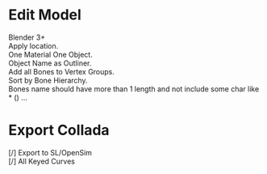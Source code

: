 # Edit Model

Blender 3+
<br>Apply location.
<br>One Material One Object.
<br>Object Name as Outliner.
<br>Add all Bones to Vertex Groups.
<br>Sort by Bone Hierarchy.
<br>Bones name should have more than 1 length and not include some char like * () ...

# Export Collada

[/] Export to SL/OpenSim
<br>[/] All Keyed Curves
